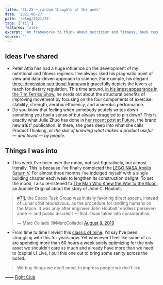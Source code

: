 ```yaml
---
title: '21.25 — random thoughts of the week'
date: '2021-06-27'
path: '/blog/2021/25'
tags: ['til']
featured: false
excerpt: 'On frameworks to think about nutrition and fitness, book recommendations over the Moon, and optimizing for the wrong things.'
source: ''
---
```


## Ideas I've shared

- Peter Attia has had a huge influence on the development of my nutritional and fitness regimes. I've always liked his pragmatic point of view and data-driven approach to science. For example, his elegant [three-dimension nutritional framework](https://peterattiamd.com/my-nutritional-framework/) gracefully depicts the levers at reach for dietary regulation. This time around, [in his latest appearance in the Tim Ferriss Show](https://tim.blog/2021/06/08/peter-attia-2/), he nerds out about the structural benefits of improving movement by focusing on the four components of exercise: stability, strength, aerobic efficiency, and anaerobic performance.
- Do you know that feeling when somebody acutely writes down something you had a sense of but always struggled to pin down? This is exactly what Julie Zhuo has done in [her recent post at Future](https://future.a16z.com/product-thinking/), the brand new a16z' publication. In there, she goes deep into what she calls Product Thinking, or _the skill of knowing what makes a product useful — and loved — by people_.

## Things I was into

- This week I've been over the moon, not just figuratively, but almost literally. This is because I've finally completed the [LEGO NASA Apollo Saturn V](https://www.lego.com/en-us/product/lego-nasa-apollo-saturn-v-21309). For almost three months I've indulged myself with a single building chapter each week to lengthen its construction delight. To set the mood, I also re-listened to [The Man Who Knew the Way to the Moon](https://www.audible.com/pd/The-Man-Who-Knew-the-Way-to-the-Moon-Audiobook/B07T1F4MB7), an Audible Original about the story of John C. Houbolt.

<blockquote class="twitter-tweet"><p lang="en" dir="ltr"><a href="https://twitter.com/hashtag/TIL?src=hash&amp;ref_src=twsrc%5Etfw">#TIL</a> the Space Task Group was initially favoring direct ascent, instead of Lunar orbit rendezvous, as the procedure for landing humans on the Moon. It was only after engineer John Houbolt&#39; endless perseverance — and public discredit — that it was taken into consideration.</p>&mdash; Marc Collado (@MarcCollado) <a href="https://twitter.com/MarcCollado/status/1159517978712559616?ref_src=twsrc%5Etfw">August 8, 2019</a></blockquote>

- From time to time I revisit this [classic of mine](https://www.raptitude.com/2010/07/your-lifestyle-has-already-been-designed/). I'd say I've been struggling with this for years now. Yet whenever I feel like some of us are spending more than 60 hours a week solely optimizing for the only asset we shouldn't care as much and already have more than we need to (capital L) Live, I pull this one out to bring some sanity across the board.

> We buy things we don't need, to impress people we don't like.

—— [Fight Club](/blog/2020/32)
